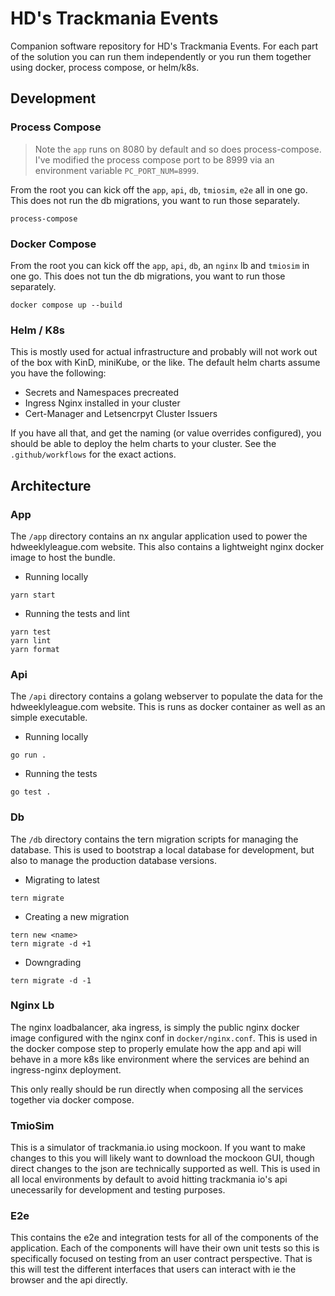 # HD's Trackmania Events 

Companion software repository for HD's Trackmania Events. For each part of the solution you can run them independently or you run them together using docker, process compose, or helm/k8s.

## Development

### Process Compose

> Note the `app` runs on 8080 by default and so does process-compose. I've modified the process compose port to be 8999 via an environment variable `PC_PORT_NUM=8999`.

From the root you can kick off the `app`, `api`, `db`, `tmiosim`, `e2e` all in one go. This does not run the db migrations, you want to run those separately.
```
process-compose
```

### Docker Compose

From the root you can kick off the `app`, `api`, `db`, an `nginx` lb and `tmiosim` in one go. This does not tun the db migrations, you want to run those separately.
```
docker compose up --build
```

### Helm / K8s

This is mostly used for actual infrastructure and probably will not work out of the box with KinD, miniKube, or the like. The default helm charts assume you have the following:
- Secrets and Namespaces precreated
- Ingress Nginx installed in your cluster
- Cert-Manager and Letsencrpyt Cluster Issuers

If you have all that, and get the naming (or value overrides configured), you should be able to deploy the helm charts to your cluster. See the `.github/workflows` for the exact actions.

## Architecture

### App

The `/app` directory contains an nx angular application used to power the hdweeklyleague.com website.
This also contains a lightweight nginx docker image to host the bundle.

- Running locally
```
yarn start
```

- Running the tests and lint
```
yarn test
yarn lint
yarn format
```

### Api

The `/api` directory contains a golang webserver to populate the data for the hdweeklyleague.com website. This is runs as docker container as well as an simple executable.

- Running locally
```
go run .
```

- Running the tests
```
go test .
```

### Db

The `/db` directory contains the tern migration scripts for managing the database. This is used to bootstrap a local database for development, but also to manage the production database versions.

- Migrating to latest
```
tern migrate
```

- Creating a new migration
```
tern new <name>
tern migrate -d +1
```

- Downgrading
```
tern migrate -d -1
```

### Nginx Lb

The nginx loadbalancer, aka ingress, is simply the public nginx docker image configured with the nginx conf in `docker/nginx.conf`. This is used in the docker compose step to properly emulate how the app and api will behave in a more k8s like environment where the services are behind an ingress-nginx deployment.

This only really should be run directly when composing all the services together via docker compose.

### TmioSim

This is a simulator of trackmania.io using mockoon. If you want to make changes to this you will likely want to download the mockoon GUI, though direct changes to the json are technically supported as well. This is used in all local environments by default to avoid hitting trackmania io's api unecessarily for development and testing purposes.

### E2e

This contains the e2e and integration tests for all of the components of the application. Each of the components will have their own unit tests so this is specifically focused on testing from an user contract perspective. That is this will test the different interfaces that users can interact with ie the browser and the api directly.